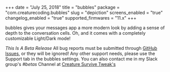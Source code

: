 +++
date = "July 25, 2018"
title = "bubbles"
package = "com.creaturecoding.bubbles"
slug = "depiction"
screens_enabled = "true"
changelog_enabled = "true"
supported_firmwares = "11.x"
+++

bubbles gives your messages app a more modern look by adding a sense of depth to the conversation cells.
Oh, and it comes with a completely customizable Light/Dark mode!

*This Is A Beta Release* All bug reports must be submitted through [GitHub Issues](https://github.com/CreatureSurvive/bubbles/tree/master), or they will be ignored!
Any other support needs, please use the Support tab in the bubbles settings.
You can also contact me in my Slack group's _*#betas*_ Channel at [Creature Survive Tweak's](https://join.slack.com/t/creaturesurvivetweaks/shared_invite/enQtNDAyNDk2NTM4OTE0LWE2NWViZTI5MzVkYjYwYThlZGI5YjU5NzVkMTYxMzcwYWQ4NDg2MmNiYjY5ODc3ZmFhYzE2NmQ1N2ZiNjk3NDI)